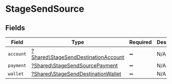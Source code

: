 # StageSendSource


## Fields

| Field                                                                                     | Type                                                                                      | Required                                                                                  | Description                                                                               |
| ----------------------------------------------------------------------------------------- | ----------------------------------------------------------------------------------------- | ----------------------------------------------------------------------------------------- | ----------------------------------------------------------------------------------------- |
| `account`                                                                                 | [?Shared\StageSendDestinationAccount](../../Models/Shared/StageSendDestinationAccount.md) | :heavy_minus_sign:                                                                        | N/A                                                                                       |
| `payment`                                                                                 | [?Shared\StageSendSourcePayment](../../Models/Shared/StageSendSourcePayment.md)           | :heavy_minus_sign:                                                                        | N/A                                                                                       |
| `wallet`                                                                                  | [?Shared\StageSendDestinationWallet](../../Models/Shared/StageSendDestinationWallet.md)   | :heavy_minus_sign:                                                                        | N/A                                                                                       |